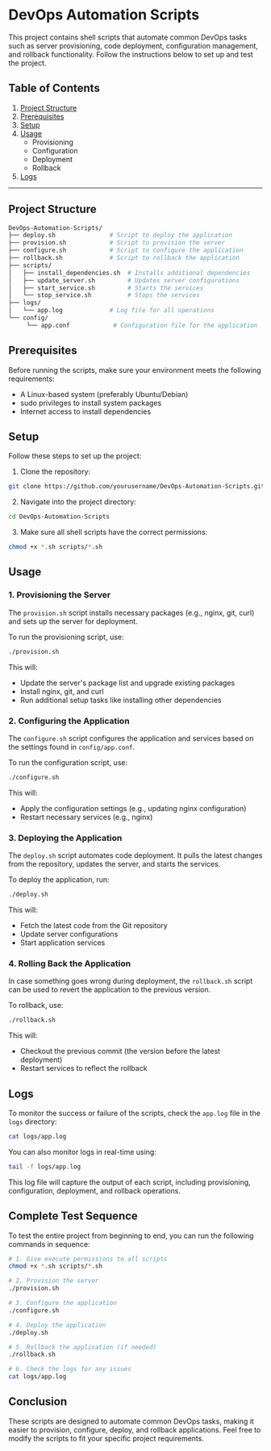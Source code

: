 # DevOps Automation Scripts

This project contains shell scripts that automate common DevOps tasks such as server provisioning, code deployment, configuration management, and rollback functionality. Follow the instructions below to set up and test the project.

## Table of Contents
1. [Project Structure](#project-structure)
2. [Prerequisites](#prerequisites)
3. [Setup](#setup)
4. [Usage](#usage)
    - Provisioning
    - Configuration
    - Deployment
    - Rollback
5. [Logs](#logs)

---

## Project Structure

```bash
DevOps-Automation-Scripts/
├── deploy.sh               # Script to deploy the application
├── provision.sh            # Script to provision the server
├── configure.sh            # Script to configure the application
├── rollback.sh             # Script to rollback the application
├── scripts/
│   ├── install_dependencies.sh  # Installs additional dependencies
│   ├── update_server.sh         # Updates server configurations
│   ├── start_service.sh         # Starts the services
│   └── stop_service.sh          # Stops the services
├── logs/
│   └── app.log             # Log file for all operations
└── config/
     └── app.conf            # Configuration file for the application
```

## Prerequisites
Before running the scripts, make sure your environment meets the following requirements:

- A Linux-based system (preferably Ubuntu/Debian)
- sudo privileges to install system packages
- Internet access to install dependencies

## Setup
Follow these steps to set up the project:

1. Clone the repository:
```bash
git clone https://github.com/yourusername/DevOps-Automation-Scripts.git
```

2. Navigate into the project directory:
```bash
cd DevOps-Automation-Scripts
```

3. Make sure all shell scripts have the correct permissions:
```bash
chmod +x *.sh scripts/*.sh
```

## Usage
### 1. Provisioning the Server
The `provision.sh` script installs necessary packages (e.g., nginx, git, curl) and sets up the server for deployment.

To run the provisioning script, use:
```bash
./provision.sh
```

This will:
- Update the server's package list and upgrade existing packages
- Install nginx, git, and curl
- Run additional setup tasks like installing other dependencies

### 2. Configuring the Application
The `configure.sh` script configures the application and services based on the settings found in `config/app.conf`.

To run the configuration script, use:
```bash
./configure.sh
```

This will:
- Apply the configuration settings (e.g., updating nginx configuration)
- Restart necessary services (e.g., nginx)

### 3. Deploying the Application
The `deploy.sh` script automates code deployment. It pulls the latest changes from the repository, updates the server, and starts the services.

To deploy the application, run:
```bash
./deploy.sh
```

This will:
- Fetch the latest code from the Git repository
- Update server configurations
- Start application services

### 4. Rolling Back the Application
In case something goes wrong during deployment, the `rollback.sh` script can be used to revert the application to the previous version.

To rollback, use:
```bash
./rollback.sh
```

This will:
- Checkout the previous commit (the version before the latest deployment)
- Restart services to reflect the rollback

## Logs
To monitor the success or failure of the scripts, check the `app.log` file in the `logs` directory:
```bash
cat logs/app.log
```

You can also monitor logs in real-time using:
```bash
tail -f logs/app.log
```

This log file will capture the output of each script, including provisioning, configuration, deployment, and rollback operations.

## Complete Test Sequence
To test the entire project from beginning to end, you can run the following commands in sequence:
```bash
# 1. Give execute permissions to all scripts
chmod +x *.sh scripts/*.sh

# 2. Provision the server
./provision.sh

# 3. Configure the application
./configure.sh

# 4. Deploy the application
./deploy.sh

# 5. Rollback the application (if needed)
./rollback.sh

# 6. Check the logs for any issues
cat logs/app.log
```

## Conclusion
These scripts are designed to automate common DevOps tasks, making it easier to provision, configure, deploy, and rollback applications. Feel free to modify the scripts to fit your specific project requirements.
